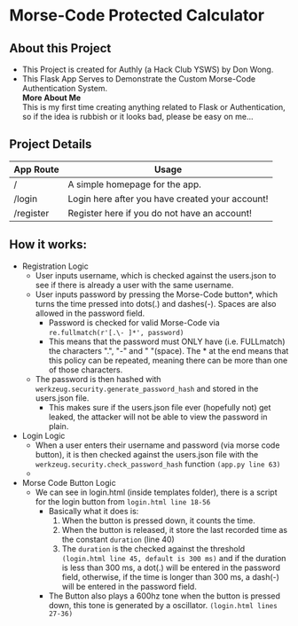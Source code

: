 # Morse-Code Protected Calculator
## About this Project
- This Project is created for Authly (a Hack Club YSWS) by Don Wong.
- This Flask App Serves to Demonstrate the Custom Morse-Code Authentication System.
<br> **More About Me** <br> This is my first time creating anything related to Flask or Authentication, <br>so if the idea is rubbish or it looks bad, please be easy on me...
## Project Details
| App Route | Usage                                           |
|-----------|-------------------------------------------------|
| /         | A simple homepage for the app.                  |
| /login    | Login here after you have created your account! |
| /register | Register here if you do not have an account!    |
## How it works:
- Registration Logic
  - User inputs username, which is checked against the users.json to see if there is already a user with the same username.
  - User inputs password by pressing the Morse-Code button*, which turns the time pressed into dots(.) and dashes(-). Spaces are also allowed in the password field.
    - Password is checked for valid Morse-Code via `re.fullmatch(r'[.\- ]*', password)`
    - This means that the password must ONLY have (i.e. FULLmatch) the characters ".", "-" and " "(space). The * at the end means that this policy can be repeated, meaning there can be more than one of those characters.
  - The password is then hashed with `werkzeug.security.generate_password_hash` and stored in the users.json file.
    - This makes sure if the users.json file ever (hopefully not) get leaked, the attacker will not be able to view the password in plain.
- Login Logic
  - When a user enters their username and password (via morse code button), it is then checked against the users.json file with the `werkzeug.security.check_password_hash` function `(app.py line 63)`
  - 
- Morse Code Button Logic
  - We can see in login.html (inside templates folder), there is a script for the login button from `login.html line 18-56`
    - Basically what it does is:
      1. When the button is pressed down, it counts the time.
      2. When the button is released, it store the last recorded time as the constant `duration` (line 40)
      3. The `duration` is the checked against the threshold `(login.html line 45, default is 300 ms)` and if the duration is less than 300 ms, a dot(.) will be entered in the password field, otherwise, if the time is longer than 300 ms, a dash(-) will be entered in the password field.
    - The Button also plays a 600hz tone when the button is pressed down, this tone is generated by a oscillator. `(login.html lines 27-36)`